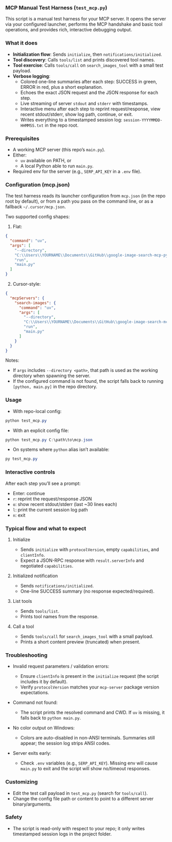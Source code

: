 ### MCP Manual Test Harness (`test_mcp.py`)

This script is a manual test harness for your MCP server. It opens the server via your configured launcher, performs the MCP handshake and basic tool operations, and provides rich, interactive debugging output.

### What it does

- **Initialization flow**: Sends `initialize`, then `notifications/initialized`.
- **Tool discovery**: Calls `tools/list` and prints discovered tool names.
- **Tool exercise**: Calls `tools/call` on `search_images_tool` with a small test payload.
- **Verbose logging**:
  - Colored one-line summaries after each step: SUCCESS in green, ERROR in red, plus a short explanation.
  - Echoes the exact JSON request and the JSON response for each step.
  - Live streaming of server `stdout` and `stderr` with timestamps.
  - Interactive menu after each step to reprint request/response, view recent stdout/stderr, show log path, continue, or exit.
  - Writes everything to a timestamped session log: `session-YYYYMMDD-HHMMSS.txt` in the repo root.

### Prerequisites

- A working MCP server (this repo’s `main.py`).
- Either:
  - `uv` available on PATH, or
  - A local Python able to run `main.py`.
- Required env for the server (e.g., `SERP_API_KEY` in a `.env` file).

### Configuration (mcp.json)

The test harness reads its launcher configuration from `mcp.json` (in the repo root by default), or from a path you pass on the command line, or as a fallback `~/.cursor/mcp.json`.

Two supported config shapes:

1) Flat:
```json
{
  "command": "uv",
  "args": [
    "--directory",
    "C:\\Users\\YOURNAME\\Documents\\GitHub\\google-image-search-mcp-python",
    "run",
    "main.py"
  ]
}
```

2) Cursor-style:
```json
{
  "mcpServers": {
    "search-images": {
      "command": "uv",
      "args": [
        "--directory",
        "C:\\Users\\YOURNAME\\Documents\\GitHub\\google-image-search-mcp-python",
        "run",
        "main.py"
      ]
    }
  }
}
```

Notes:
- If `args` includes `--directory <path>`, that path is used as the working directory when spawning the server.
- If the configured command is not found, the script falls back to running `[python, main.py]` in the repo directory.

### Usage

- With repo-local config:
```powershell
python test_mcp.py
```

- With an explicit config file:
```powershell
python test_mcp.py C:\path\to\mcp.json
```

- On systems where `python` alias isn’t available:
```powershell
py test_mcp.py
```

### Interactive controls

After each step you’ll see a prompt:
- Enter: continue
- `r`: reprint the request/response JSON
- `o`: show recent stdout/stderr (last ~30 lines each)
- `l`: print the current session log path
- `n`: exit

### Typical flow and what to expect

1) Initialize
   - Sends `initialize` with `protocolVersion`, empty `capabilities`, and `clientInfo`.
   - Expect a JSON-RPC response with `result.serverInfo` and negotiated `capabilities`.

2) Initialized notification
   - Sends `notifications/initialized`.
   - One-line SUCCESS summary (no response expected/required).

3) List tools
   - Sends `tools/list`.
   - Prints tool names from the response.

4) Call a tool
   - Sends `tools/call` for `search_images_tool` with a small payload.
   - Prints a short content preview (truncated) when present.

### Troubleshooting

- Invalid request parameters / validation errors:
  - Ensure `clientInfo` is present in the `initialize` request (the script includes it by default).
  - Verify `protocolVersion` matches your `mcp-server` package version expectations.

- Command not found:
  - The script prints the resolved command and CWD. If `uv` is missing, it falls back to `python main.py`.

- No color output on Windows:
  - Colors are auto-disabled in non-ANSI terminals. Summaries still appear; the session log strips ANSI codes.

- Server exits early:
  - Check `.env` variables (e.g., `SERP_API_KEY`). Missing env will cause `main.py` to exit and the script will show no/timeout responses.

### Customizing

- Edit the test call payload in `test_mcp.py` (search for `tools/call`).
- Change the config file path or content to point to a different server binary/arguments.

### Safety

- The script is read-only with respect to your repo; it only writes timestamped session logs in the project folder.


